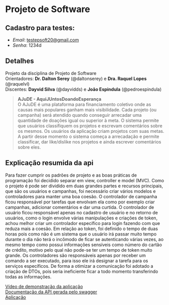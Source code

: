 # Projeto de Software 

## Cadastro para testes:

- *Email*: testepsoft20@gmail.com
- *Senha*: 1234d

## Detalhes

Projeto da disciplina de Projeto de Software <br/>
Orientadores: **Dr. Dalton Serey** (@daltonserey) e **Dra. Raquel Lopes** (@raquelvl) <br/>
Discentes: **Dayvid Silva** (@dayvidds) e **João Espindula** (@pedroespindula)

>**AJuDE - AquiJUntosDoandoEsperança** <br/>
O AJuDE é uma plataforma para financiamento coletivo onde as causas mais populares ganham mais visibilidade. Cada projeto (ou campanha) será atendido quando conseguir arrecadar uma quantidade de doações igual ou superior à meta. O sistema permite que usuários classifiquem os projetos e escrevam comentários sobre os mesmos. Os usuários da aplicação criam projetos com suas metas. A partir desse momento o sistema começa a arrecadação e permite classificar, dar like/dislike nos projetos e ainda escrever comentários sobre eles. 

## Explicação resumida da api
Para fazer cumprir os padrões de projeto e as boas práticas de programação foi decidido separar em view, controller e model (MVC). Como o projeto é pode ser dividido em duas grandes partes e recursos principais, que são os usuários e campanhas, foi necessário criar vários modelos e controladores para manter uma boa coesão.
O controlador de campanha ficou responsável por tarefas que envolvam ela como por exemplo criar campanhas, adicionar comentários e dar uma curtida.
O controlador de usuário ficou responsável apenas no cadastro de usuário e no retorno de usuários, como o login envolve várias manipulações e criações de token, achou melhor criar um controlador específico  para login fazendo com que reduza mais a coesão.
Em relação ao token, foi definido o tempo de duas horas pois como não é um sistema que o usuário irá passar muito tempo durante o dia não terá o incômodo de ficar se autenticando várias vezes, ao mesmo tempo como possui informações sensíveis como número do cartão de crédito, motivo pelo qual não pode-se ter um tempo de token muito grande.
Os controladores são responsáveis apenas por receber um comando a ser executado, para isso ele irá designar a tarefa para os serviços específicos.
De forma a otimizar a comunicação foi adotado a criação de DTOs, pois seria ineficiente ficar a todo momento transferindo todas as informações.


[Vídeo de demonstração da aplicação](https://www.youtube.com/watch?v=Awu26ElxPM0) <br/>
[Documentação da API gerada pelo swagger](https://api-ajude.herokuapp.com/swagger-ui.html) <br/>
[Aplicação](https://dayvidds.github.io/psoft-ajude-front-20192/#/) <br/>


